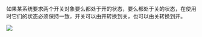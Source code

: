 如果某系统要求两个开关对象要么都处于开的状态，要么都处于关的状态，在使用时它们的状态必须保持一致，开关可以由开转换到关，也可以由关转换到开。

![](http://oo78duriq.bkt.clouddn.com/17-5-3/12189321-file_1493780330017_eb63.png)